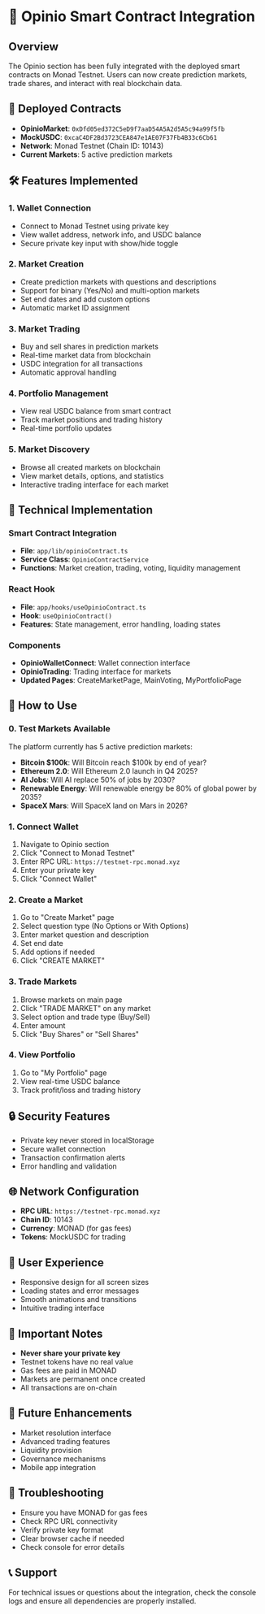 # 🚀 Opinio Smart Contract Integration

## Overview
The Opinio section has been fully integrated with the deployed smart contracts on Monad Testnet. Users can now create prediction markets, trade shares, and interact with real blockchain data.

## 🔗 Deployed Contracts
- **OpinioMarket**: `0xDfd05ed372C5eD9f7aaD54A5A2d5A5c94a99f5fb`
- **MockUSDC**: `0xcaC4DF2Bd3723CEA847e1AE07F37Fb4B33c6Cb61`
- **Network**: Monad Testnet (Chain ID: 10143)
- **Current Markets**: 5 active prediction markets

## 🛠️ Features Implemented

### 1. Wallet Connection
- Connect to Monad Testnet using private key
- View wallet address, network info, and USDC balance
- Secure private key input with show/hide toggle

### 2. Market Creation
- Create prediction markets with questions and descriptions
- Support for binary (Yes/No) and multi-option markets
- Set end dates and add custom options
- Automatic market ID assignment

### 3. Market Trading
- Buy and sell shares in prediction markets
- Real-time market data from blockchain
- USDC integration for all transactions
- Automatic approval handling

### 4. Portfolio Management
- View real USDC balance from smart contract
- Track market positions and trading history
- Real-time portfolio updates

### 5. Market Discovery
- Browse all created markets on blockchain
- View market details, options, and statistics
- Interactive trading interface for each market

## 🔧 Technical Implementation

### Smart Contract Integration
- **File**: `app/lib/opinioContract.ts`
- **Service Class**: `OpinioContractService`
- **Functions**: Market creation, trading, voting, liquidity management

### React Hook
- **File**: `app/hooks/useOpinioContract.ts`
- **Hook**: `useOpinioContract()`
- **Features**: State management, error handling, loading states

### Components
- **OpinioWalletConnect**: Wallet connection interface
- **OpinioTrading**: Trading interface for markets
- **Updated Pages**: CreateMarketPage, MainVoting, MyPortfolioPage

## 🚀 How to Use

### 0. Test Markets Available
The platform currently has 5 active prediction markets:
- **Bitcoin $100k**: Will Bitcoin reach $100k by end of year?
- **Ethereum 2.0**: Will Ethereum 2.0 launch in Q4 2025?
- **AI Jobs**: Will AI replace 50% of jobs by 2030?
- **Renewable Energy**: Will renewable energy be 80% of global power by 2035?
- **SpaceX Mars**: Will SpaceX land on Mars in 2026?

### 1. Connect Wallet
1. Navigate to Opinio section
2. Click "Connect to Monad Testnet"
3. Enter RPC URL: `https://testnet-rpc.monad.xyz`
4. Enter your private key
5. Click "Connect Wallet"

### 2. Create a Market
1. Go to "Create Market" page
2. Select question type (No Options or With Options)
3. Enter market question and description
4. Set end date
5. Add options if needed
6. Click "CREATE MARKET"

### 3. Trade Markets
1. Browse markets on main page
2. Click "TRADE MARKET" on any market
3. Select option and trade type (Buy/Sell)
4. Enter amount
5. Click "Buy Shares" or "Sell Shares"

### 4. View Portfolio
1. Go to "My Portfolio" page
2. View real-time USDC balance
3. Track profit/loss and trading history

## 🔒 Security Features
- Private key never stored in localStorage
- Secure wallet connection
- Transaction confirmation alerts
- Error handling and validation

## 🌐 Network Configuration
- **RPC URL**: `https://testnet-rpc.monad.xyz`
- **Chain ID**: 10143
- **Currency**: MONAD (for gas fees)
- **Tokens**: MockUSDC for trading

## 📱 User Experience
- Responsive design for all screen sizes
- Loading states and error messages
- Smooth animations and transitions
- Intuitive trading interface

## 🚨 Important Notes
- **Never share your private key**
- Testnet tokens have no real value
- Gas fees are paid in MONAD
- Markets are permanent once created
- All transactions are on-chain

## 🔮 Future Enhancements
- Market resolution interface
- Advanced trading features
- Liquidity provision
- Governance mechanisms
- Mobile app integration

## 🐛 Troubleshooting
- Ensure you have MONAD for gas fees
- Check RPC URL connectivity
- Verify private key format
- Clear browser cache if needed
- Check console for error details

## 📞 Support
For technical issues or questions about the integration, check the console logs and ensure all dependencies are properly installed.

